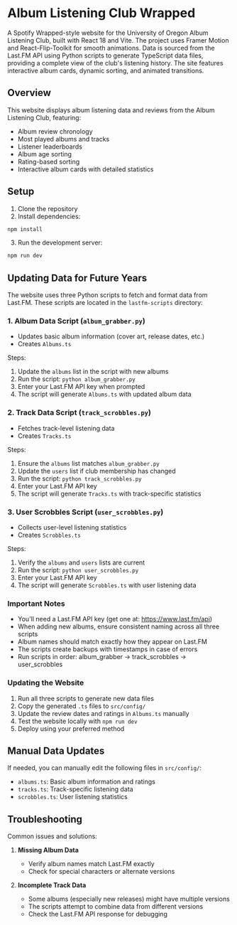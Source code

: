 # Album Listening Club Wrapped

A Spotify Wrapped-style website for the University of Oregon Album Listening Club, built with React 18 and Vite. The project uses Framer Motion and React-Flip-Toolkit for smooth animations. Data is sourced from the Last.FM API using Python scripts to generate TypeScript data files, providing a complete view of the club's listening history. The site features interactive album cards, dynamic sorting, and animated transitions.

## Overview

This website displays album listening data and reviews from the Album Listening Club, featuring:
- Album review chronology
- Most played albums and tracks
- Listener leaderboards
- Album age sorting
- Rating-based sorting
- Interactive album cards with detailed statistics

## Setup

1. Clone the repository
2. Install dependencies:
```bash
npm install
```
3. Run the development server:
```bash
npm run dev
```

## Updating Data for Future Years

The website uses three Python scripts to fetch and format data from Last.FM. These scripts are located in the `lastfm-scripts` directory:

### 1. Album Data Script (`album_grabber.py`)
- Updates basic album information (cover art, release dates, etc.)
- Creates `Albums.ts`

Steps:
1. Update the `albums` list in the script with new albums
2. Run the script: `python album_grabber.py`
3. Enter your Last.FM API key when prompted
4. The script will generate `Albums.ts` with updated album data

### 2. Track Data Script (`track_scrobbles.py`)
- Fetches track-level listening data
- Creates `Tracks.ts`

Steps:
1. Ensure the `albums` list matches `album_grabber.py`
2. Update the `users` list if club membership has changed
3. Run the script: `python track_scrobbles.py`
4. Enter your Last.FM API key
5. The script will generate `Tracks.ts` with track-specific statistics

### 3. User Scrobbles Script (`user_scrobbles.py`)
- Collects user-level listening statistics
- Creates `Scrobbles.ts`

Steps:
1. Verify the `albums` and `users` lists are current
2. Run the script: `python user_scrobbles.py`
3. Enter your Last.FM API key
4. The script will generate `Scrobbles.ts` with user listening data

### Important Notes

- You'll need a Last.FM API key (get one at: https://www.last.fm/api)
- When adding new albums, ensure consistent naming across all three scripts
- Album names should match exactly how they appear on Last.FM
- The scripts create backups with timestamps in case of errors
- Run scripts in order: album_grabber → track_scrobbles → user_scrobbles

### Updating the Website

1. Run all three scripts to generate new data files
2. Copy the generated `.ts` files to `src/config/`
3. Update the review dates and ratings in `Albums.ts` manually
4. Test the website locally with `npm run dev`
5. Deploy using your preferred method

## Manual Data Updates

If needed, you can manually edit the following files in `src/config/`:
- `albums.ts`: Basic album information and ratings
- `tracks.ts`: Track-specific listening data
- `scrobbles.ts`: User listening statistics

## Troubleshooting

Common issues and solutions:

1. **Missing Album Data**
   - Verify album names match Last.FM exactly
   - Check for special characters or alternate versions

2. **Incomplete Track Data**
   - Some albums (especially new releases) might have multiple versions
   - The scripts attempt to combine data from different versions
   - Check the Last.FM API response for debugging
